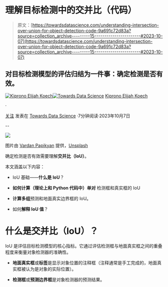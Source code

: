 # 理解目标检测中的交并比（代码）

> 原文：[https://towardsdatascience.com/understanding-intersection-over-union-for-object-detection-code-9a691c72d83a?source=collection_archive---------15-----------------------#2023-10-07](https://towardsdatascience.com/understanding-intersection-over-union-for-object-detection-code-9a691c72d83a?source=collection_archive---------15-----------------------#2023-10-07)

## 对目标检测模型的评估归结为一件事：确定检测是否有效。

[](https://medium.com/@kiprono_65591?source=post_page-----9a691c72d83a--------------------------------)[![Kiprono Elijah Koech](../Images/b0b5a59f8cb25a721c7565b6426288fe.png)](https://medium.com/@kiprono_65591?source=post_page-----9a691c72d83a--------------------------------)[](https://towardsdatascience.com/?source=post_page-----9a691c72d83a--------------------------------)[![Towards Data Science](../Images/a6ff2676ffcc0c7aad8aaf1d79379785.png)](https://towardsdatascience.com/?source=post_page-----9a691c72d83a--------------------------------) [Kiprono Elijah Koech](https://medium.com/@kiprono_65591?source=post_page-----9a691c72d83a--------------------------------)

·

[关注](https://medium.com/m/signin?actionUrl=https%3A%2F%2Fmedium.com%2F_%2Fsubscribe%2Fuser%2F9872f324f100&operation=register&redirect=https%3A%2F%2Ftowardsdatascience.com%2Funderstanding-intersection-over-union-for-object-detection-code-9a691c72d83a&user=Kiprono+Elijah+Koech&userId=9872f324f100&source=post_page-9872f324f100----9a691c72d83a---------------------post_header-----------) 发表在 [Towards Data Science](https://towardsdatascience.com/?source=post_page-----9a691c72d83a--------------------------------) ·7分钟阅读·2023年10月7日[](https://medium.com/m/signin?actionUrl=https%3A%2F%2Fmedium.com%2F_%2Fvote%2Ftowards-data-science%2F9a691c72d83a&operation=register&redirect=https%3A%2F%2Ftowardsdatascience.com%2Funderstanding-intersection-over-union-for-object-detection-code-9a691c72d83a&user=Kiprono+Elijah+Koech&userId=9872f324f100&source=-----9a691c72d83a---------------------clap_footer-----------)

--

[](https://medium.com/m/signin?actionUrl=https%3A%2F%2Fmedium.com%2F_%2Fbookmark%2Fp%2F9a691c72d83a&operation=register&redirect=https%3A%2F%2Ftowardsdatascience.com%2Funderstanding-intersection-over-union-for-object-detection-code-9a691c72d83a&source=-----9a691c72d83a---------------------bookmark_footer-----------)![](../Images/96c9fc1ed064608c5a9f4def1073800c.png)

图片由 [Vardan Papikyan](https://unsplash.com/@varpap?utm_source=medium&utm_medium=referral) 提供，[Unsplash](https://unsplash.com/?utm_source=medium&utm_medium=referral)

确定检测是否有效需要理解**交并比（IoU）**。

本文涵盖以下内容：

+   IoU 基础——**什么是 IoU**？

+   **如何计算（理论上和 Python 代码中）单对** 检测框和真实框的 IoU

+   **计算多组**预测和地面真实边界框的 IoU。

+   如何**解释 IoU 值**？

# 什么是交并比（IoU）？

IoU 是评估目标检测模型的核心指标。它通过评估检测框与地面真实框之间的重叠程度来衡量对象检测器的准确性。

+   **地面真实框**或**标签**是显示对象位置的注释框（注释通常是手工完成的，地面真实框被认为是对象的实际位置）。

+   **检测框**或**预测边界框**是对象检测器的预测结果。
